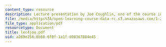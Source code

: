 ```yaml
---
content_type: resource
description: Lecture presentation by Joe Coughlin, one of the course instructors.
file: /media/https%3A/open-learning-course-data-rc.s3.amazonaws.com/1-253j-transportation-policy-and-environmental-limits-spring-2004/a269e2566b686f0f1a1f690367884e45_lec4joe.pdf
file_type: application/pdf
resourcetype: Document
title: lec4joe.pdf
uid: a269e256-6b68-6f0f-1a1f-690367884e45
---
```

